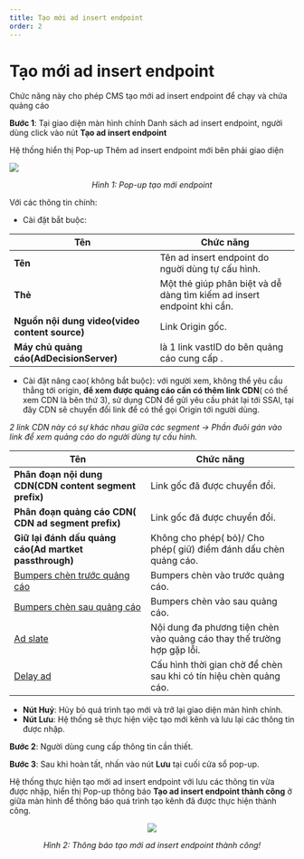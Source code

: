 ```yaml
---
title: Tạo mới ad insert endpoint
order: 2
---
```

# Tạo mới ad insert endpoint
Chức năng này cho phép CMS tạo mới ad insert endpoint để chạy và chứa quảng cáo

 **Bước 1**: Tại giao diện màn hình chính Danh sách ad insert endpoint, người dùng click vào nút **Tạo ad insert endpoint**

Hệ thống hiển thị Pop-up Thêm ad insert endpoint mới bên phải giao diện

![](/images/dai/pop-up-create-endpoint.PNG)

  <center>

  *Hình 1: Pop-up tạo mới endpoint*

  </center>

Với các thông tin chính:

* Cài đặt bắt buộc:

| Tên      | Chức năng                                                    |
| -------------- | ------------------------------------------------------------ |
| **Tên**         | Tên ad insert endpoint do nguời dùng tự cấu hình. |
| **Thẻ**        | Một thẻ giúp phân biệt và dễ dàng tìm kiếm ad insert endpoint khi cần.                          |
| **Nguồn nội dung video(video content source)**      | Link Origin gốc. |
| **Máy chủ quảng cáo(AdDecisionServer)** | là 1 link vastID do bên quảng cáo cung cấp .               |


* Cài đặt nâng cao( không bắt buộc): với người xem, không thể yêu cầu thẳng tới origin, **để xem được quảng cáo cần có thêm link CDN**( có thể xem CDN là bên thứ 3), sử dụng CDN để gửi yêu cầu phát lại tới SSAI, tại đây CDN sẽ chuyển đổi link để có thể gọi Origin tới người dùng.

*2 link CDN này có sự khác nhau giữa các segment
→ Phần đuôi gán vào link để xem quảng cáo do người dùng tự cấu hình.*

 | Tên        | Chức năng                                                    |
| -------------- | ------------------------------------------------------------ |
| **Phân đoạn nội dung CDN(CDN content segment prefix)**         | Link gốc đã được chuyển đổi. |
| **Phân đoạn quảng cáo CDN( CDN ad segment prefix)**        | Link gốc đã được chuyển đổi.                         |
| **Giữ lại đánh dấu quảng cáo(Ad martket passthrough)**      | Không cho phép( bỏ)/ Cho phép( giữ) điểm đánh dấu chèn quảng cáo. |
|  [Bumpers chèn trước quảng cáo](../2-ad-insert-endpoint/f-bumper-ad.md) | Bumpers chèn vào trước quảng cáo.               |
| [Bumpers chèn sau quảng cáo](../2-ad-insert-endpoint/f-bumper-ad.md) | Bumpers chèn vào sau quảng cáo. |
| [Ad slate](../2-ad-insert-endpoint/g-ad-slate.md) | Nội dung đa phương tiện chèn vào quảng cáo thay thế trường hợp gặp lỗi. |
| [Delay ad](../2-ad-insert-endpoint/h-delay.md) | Cấu hình thời gian chờ để chèn sau khi có tín hiệu chèn quảng cáo.  |


* **Nút Huỷ**: Hủy bỏ quá trình tạo mới và trở lại giao diện màn hình chính.
* **Nút Lưu**: Hệ thống sẽ thực hiện việc tạo mới kênh và lưu lại các thông tin được nhập. 


**Bước 2**: Người dùng cung cấp thông tin cần thiết.

**Bước 3**:  Sau khi hoàn tất, nhấn vào nút **Lưu** tại cuối cửa sổ pop-up.

Hệ thống thực hiện tạo mới ad insert endpoint với lưu các thông tin vừa được nhập, hiển thị Pop-up thông báo **Tạo ad insert endpoint thành công** ở giữa màn hình để thông báo quá trình tạo kênh đã được thực hiện thành công.

<center>

 ![](/images/dai/success-create.PNG)

*Hình 2: Thông báo tạo mới ad insert endpoint thành công!*

</center>